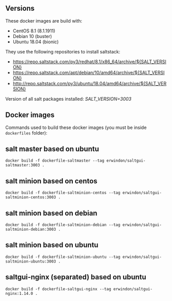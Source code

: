 Versions
--------
These docker images are build with:
- CentOS 8.1 (8.1.1911)
- Debian 10 (buster)
- Ubuntu 18.04 (bionic)

They use the following repositories to install saltstack:
- https://repo.saltstack.com/py3/redhat/8.1/x86_64/archive/${SALT_VERSION}
- https://repo.saltstack.com/apt/debian/10/amd64/archive/${SALT_VERSION}
- http://repo.saltstack.com/py3/ubuntu/18.04/amd64/archive/${SALT_VERSION}

Version of all salt packages installed: *SALT_VERSION=3003*

Docker images
-------------
Commands used to build these docker images (you must be inside `dockerfiles` folder):

## salt master based on ubuntu
```
docker build -f dockerfile-saltmaster --tag erwindon/saltgui-saltmaster:3003 .
```

## salt minion based on centos
```
docker build -f dockerfile-saltminion-centos --tag erwindon/saltgui-saltminion-centos:3003 .
```

## salt minion based on debian
```
docker build -f dockerfile-saltminion-debian --tag erwindon/saltgui-saltminion-debian:3003 .
```

## salt minion based on ubuntu
```
docker build -f dockerfile-saltminion-ubuntu --tag erwindon/saltgui-saltminion-ubuntu:3003 .
```

## saltgui-nginx (separated) based on ubuntu
```
docker build -f dockerfile-saltgui-nginx --tag erwindon/saltgui-nginx:1.14.0 .
```
